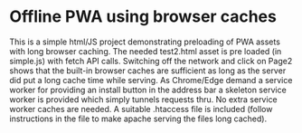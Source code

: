 # Offline PWA using browser caches
This is a simple html/JS project demonstrating preloading of PWA assets with long browser caching.
The needed test2.html asset is pre loaded (in simple.js) with fetch API calls.
Switching off the network and click on Page2 shows that the built-in browser caches are sufficient as long as the server did put a long cache time while serving. 
As Chrome/Edge demand a service worker for providing an install button in the address bar a skeleton service worker is provided which simply tunnels requests thru. 
No extra service worker caches are needed.
A suitable .htaccess file is included (follow instructions in the file to make apache serving the files long cached).

